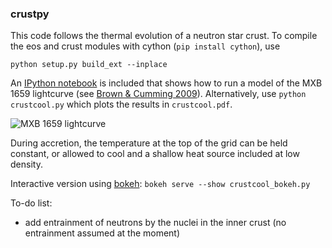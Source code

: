### crustpy

This code follows the thermal evolution of a neutron star crust. To compile the eos and crust modules with cython (`pip install cython`), use

`python setup.py build_ext --inplace`

An [IPython notebook](https://github.com/andrewcumming/crustpy/blob/master/crustpy.ipynb) is included that shows how to run a model of the MXB 1659 lightcurve (see [Brown & Cumming 2009](http://iopscience.iop.org/0004-637X/698/2/1020)). Alternatively, use `python crustcool.py` which plots the results in `crustcool.pdf`.

![MXB 1659 lightcurve](https://github.com/andrewcumming/crustpy/raw/master/lc1659.png)

During accretion, the temperature at the top of the grid can be held constant, or allowed to cool and a shallow heat source included at low density.

Interactive version using [bokeh](http://bokeh.pydata.org/en/latest/):
`bokeh serve --show crustcool_bokeh.py`

To-do list:
* add entrainment of neutrons by the nuclei in the inner crust (no entrainment assumed at the moment)
